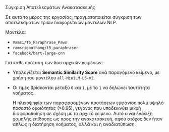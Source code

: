 Σύγκριση Αποτελεσμάτων Ανακατασκευής


Σε αυτό το μέρος της εργασίας, πραγματοποιείται σύγκριση των αποτελεσμάτων τριών διαφορετικών μοντέλων NLP.

 Μοντέλα:
- `Vamsi/T5_Paraphrase_Paws`
- `ramsrigouthamg/t5_paraphraser`
- `facebook/bart-large-cnn`

 Για κάθε πρόταση των δύο αρχικών κειμένων:
- Υπολογίζεται **Semantic Similarity Score** ανά παραγόμενο κείμενο, με χρήση του μοντέλου `all-MiniLM-L6-v2`.
- Οι τιμές βρίσκονται μεταξύ `0` και `1`, με το `1` να δηλώνει ταυτότητα νοήματος.

  Η πλειοψηφία των παραφρασμένων προτάσεων εμφάνισε πολύ υψηλό ποσοστό ομοιότητας (>0.95), γεγονός που υποδεικνύει μικρή διαφοροποίηση σε σχέση με το αρχικό κείμενο. Αυτό είναι ένδειξη χαμηλής επίδοσης ως προς την ανακατασκευή, αφού στόχος δεν ήταν απλώς η διατήρηση νοήματος, αλλά και η αναδιατύπωση.
